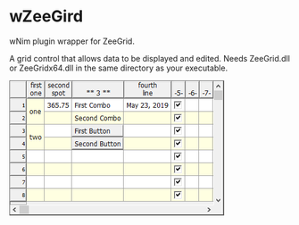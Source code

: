 # wZeeGird
wNim plugin wrapper for ZeeGrid.

A grid control that allows data to be displayed and edited. Needs ZeeGrid.dll or ZeeGridx64.dll in the same directory as your executable.

![Image of wZeeGrid](https://github.com/bunkford/wZeeGrid/raw/master/wZeeGrid.png)
